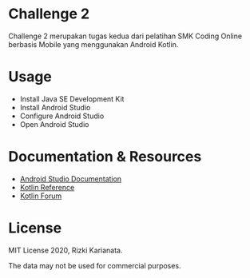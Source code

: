 # Challenge 2
Challenge 2 merupakan tugas kedua dari pelatihan SMK Coding Online berbasis Mobile yang menggunakan Android Kotlin.

# Usage
* Install Java SE Development Kit
* Install Android Studio
* Configure Android Studio
* Open Android Studio

# Documentation & Resources
* [Android Studio Documentation](https://developer.android.com/docs)
* [Kotlin Reference](https://kotlinlang.org/docs/reference/)
* [Kotlin Forum](https://kotlinlang.org/community/)

# License
MIT License 2020, Rizki Karianata.

The data may not be used for commercial purposes.
